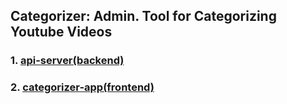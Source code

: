 ## Categorizer: Admin. Tool for Categorizing Youtube Videos

### 1. [api-server(backend)](https://github.com/kickscar/youtube/tree/master/categorizer/api-server)
### 2. [categorizer-app(frontend)](https://github.com/kickscar/youtube/tree/master/categorizer/categorizer-app)